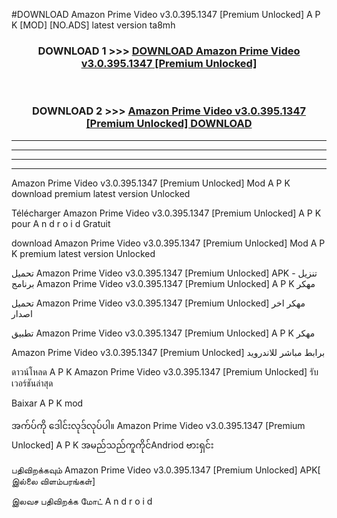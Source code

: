 #DOWNLOAD Amazon Prime Video v3.0.395.1347  [Premium Unlocked] A P K [MOD] [NO.ADS] latest version ta8mh



<div align="center">

<h3>DOWNLOAD 1 >>> <a href="https://teeasianyam.web.app?sq=Amazon Prime Video v3.0.395.1347  [Premium Unlocked]">DOWNLOAD Amazon Prime Video v3.0.395.1347  [Premium Unlocked] </a></h3><br>

<h3>DOWNLOAD 2 >>> <a href="https://teeasianyam.web.app?sq=Amazon Prime Video v3.0.395.1347  [Premium Unlocked] ">Amazon Prime Video v3.0.395.1347  [Premium Unlocked]  DOWNLOAD </a></h3>

</div>


----------------------------------------------------------

----------------------------------------------------------

----------------------------------------------------------

----------------------------------------------------------


Amazon Prime Video v3.0.395.1347  [Premium Unlocked]  Mod A P K download premium latest version Unlocked

Télécharger Amazon Prime Video v3.0.395.1347  [Premium Unlocked]  A P K pour A n d r o i d Gratuit

download Amazon Prime Video v3.0.395.1347  [Premium Unlocked]  Mod A P K premium latest version Unlocked

تحميل Amazon Prime Video v3.0.395.1347  [Premium Unlocked]  APK - تنزيل برنامج Amazon Prime Video v3.0.395.1347  [Premium Unlocked]  A P K مهكر

تحميل Amazon Prime Video v3.0.395.1347  [Premium Unlocked]  مهكر اخر اصدار

تطبيق Amazon Prime Video v3.0.395.1347  [Premium Unlocked]  A P K مهكر

Amazon Prime Video v3.0.395.1347  [Premium Unlocked]  برابط مباشر للاندرويد

ดาวน์โหลด A P K Amazon Prime Video v3.0.395.1347  [Premium Unlocked]  รับเวอร์ชันล่าสุด

Baixar A P K mod

အက်ပ်ကို ဒေါင်းလုဒ်လုပ်ပါ။ Amazon Prime Video v3.0.395.1347  [Premium Unlocked]  A P K အမည်သည်ကူကိုင်Andriod ဗားရှင်း

பதிவிறக்கவும் Amazon Prime Video v3.0.395.1347  [Premium Unlocked]  APK[ இல்லை விளம்பரங்கள்] 
 
இலவச பதிவிறக்க மோட் A n d r o i d




